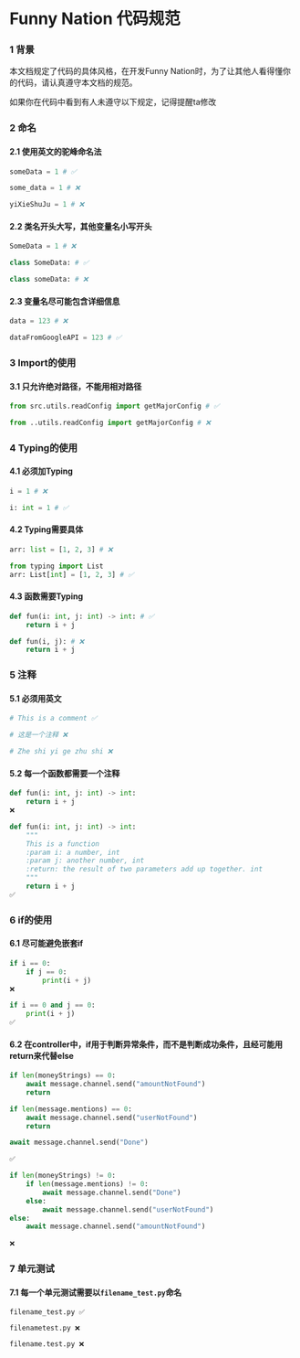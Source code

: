 # Funny Nation 代码规范

### 1 背景

本文档规定了代码的具体风格，在开发Funny Nation时，为了让其他人看得懂你的代码，请认真遵守本文档的规范。

如果你在代码中看到有人未遵守以下规定，记得提醒ta修改

### 2 命名

#### 2.1 使用英文的驼峰命名法

```python
someData = 1 # ✅

some_data = 1 # ❌

yiXieShuJu = 1 # ❌
```

#### 2.2 类名开头大写，其他变量名小写开头

```python
SomeData = 1 # ❌

class SomeData: # ✅

class someData: # ❌
```

#### 2.3 变量名尽可能包含详细信息

```python
data = 123 # ❌

dataFromGoogleAPI = 123 # ✅
```

### 3 Import的使用

#### 3.1 只允许绝对路径，不能用相对路径

```python
from src.utils.readConfig import getMajorConfig # ✅

from ..utils.readConfig import getMajorConfig # ❌
```

### 4 Typing的使用

#### 4.1 必须加Typing

```python
i = 1 # ❌

i: int = 1 # ✅
```

#### 4.2 Typing需要具体

```python
arr: list = [1, 2, 3] # ❌

from typing import List
arr: List[int] = [1, 2, 3] # ✅
```

#### 4.3 函数需要Typing

```python
def fun(i: int, j: int) -> int: # ✅
    return i + j

def fun(i, j): # ❌
    return i + j
```

### 5 注释

#### 5.1 必须用英文

```python
# This is a comment ✅

# 这是一个注释 ❌

# Zhe shi yi ge zhu shi ❌
```

#### 5.2 每一个函数都需要一个注释

```python
def fun(i: int, j: int) -> int: 
    return i + j
❌
```

```python
def fun(i: int, j: int) -> int: 
    """
    This is a function
    :param i: a number, int
    :param j: another number, int
    :return: the result of two parameters add up together. int
    """
    return i + j
✅
```

### 6 if的使用

#### 6.1 尽可能避免嵌套if

```python
if i == 0:
    if j == 0:
        print(i + j)
❌
```

```python
if i == 0 and j == 0:
    print(i + j)
✅
```

#### 6.2 在controller中，if用于判断异常条件，而不是判断成功条件，且经可能用return来代替else

```python
if len(moneyStrings) == 0:
    await message.channel.send("amountNotFound")
    return

if len(message.mentions) == 0:
    await message.channel.send("userNotFound")
    return

await message.channel.send("Done")

✅
```

```python
if len(moneyStrings) != 0:
    if len(message.mentions) != 0:
        await message.channel.send("Done")
    else:
        await message.channel.send("userNotFound")
else:
    await message.channel.send("amountNotFound")
    
❌
```

### 7 单元测试

#### 7.1 每一个单元测试需要以```filename_test.py```命名

```
filename_test.py ✅

filenametest.py ❌

filename.test.py ❌
```